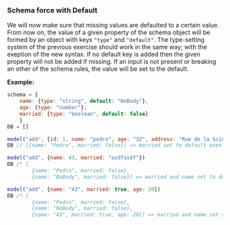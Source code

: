 ### Schema force with Default

We will now make sure that missing values are defaulted to a certain value. From now on, the value of a given property of the schema object will be formed by an object with keys ```"type"``` and ```"default"```. The type-setting system of the previous exercise should work in the same way; with the exeption of the new syntax. If no default key is added then the given property will not be added if missing. If an input is not present or breaking an other of the schema rules, the value will be set to the default.

**Example:**

```jsx
schema = {
    name: {type: "string", default: "NoBody"},
    age: {type: "number"},
    married: {type: "boolean", default: false}
    }
DB = []

model("add", {id: 1, name: "pedro", age: "32", address: "Rue de la Science 23, Brussels")
DB // [{name: "Pedro", married: false}] => married set to default even if missing

model("add", {name: 43, married: "asdfasdf"})
DB /* [
        {name: "Pedro", married: false},
        {name: "NoBody", married: false}] => married and name set to default even wrong type */

model("add", {name: "43", married: true, age: 20})
DB /* [
        {name: "Pedro", married: false},
        {name: "NoBody", married: false},
        {name: "43", married: true, age: 20}] => married and name set to default even wrong type */


```